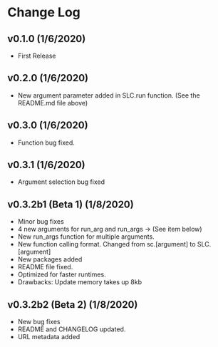 # Change Log

## v0.1.0 (1/6/2020)
- First Release

## v0.2.0 (1/6/2020)
- New argument parameter added in SLC.run function. (See the README.md file above)

## v0.3.0 (1/6/2020)
- Function bug fixed.

## v0.3.1 (1/6/2020)
- Argument selection bug fixed

## v0.3.2b1 (Beta 1) (1/8/2020)
- Minor bug fixes
- 4 new arguments for run_arg and run_args -> (See item below)
- New run_args function for multiple arguments.
- New function calling format. Changed from sc.[argument] to SLC.[argument]
- New packages added
- README file fixed.
- Optimized for faster runtimes.
- Drawbacks: Update memory takes up 8kb

## v0.3.2b2 (Beta 2) (1/8/2020)
- New bug fixes
- README and CHANGELOG updated.
- URL metadata added
